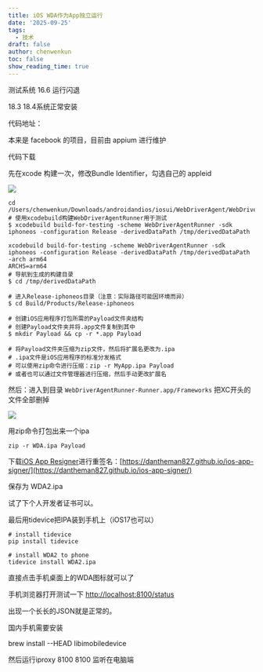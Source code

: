 ```yaml
---
title: iOS WDA作为App独立运行
date: '2025-09-25'
tags:
  - 技术
draft: false
author: chenwenkun
toc: false
show_reading_time: true
---
```

测试系统 16.6 运行闪退

18.3 18.4系统正常安装

代码地址：

本来是 facebook 的项目，目前由 appium 进行维护

代码下载

先在xcode 构建一次，修改Bundle Identifier，勾选自己的 appleid

![](https://prod-files-secure.s3.us-west-2.amazonaws.com/c205fb54-92b2-4987-8be3-972b67d27acc/cb756a73-27bc-4b0d-951a-858df3344b59/image.png?X-Amz-Algorithm=AWS4-HMAC-SHA256&X-Amz-Content-Sha256=UNSIGNED-PAYLOAD&X-Amz-Credential=ASIAZI2LB4662UOG3T7Q%2F20251008%2Fus-west-2%2Fs3%2Faws4_request&X-Amz-Date=20251008T181619Z&X-Amz-Expires=3600&X-Amz-Security-Token=IQoJb3JpZ2luX2VjECkaCXVzLXdlc3QtMiJGMEQCIDeEHt4Q4x7AGwLyAKHCWSBSsXUrtf8XzZkIpnJVEuWWAiAA%2Fdgx28GVjI%2FPsYQgmUpo78IAWrM%2BBpLd0mEmW2Ak3yqIBAjC%2F%2F%2F%2F%2F%2F%2F%2F%2F%2F8BEAAaDDYzNzQyMzE4MzgwNSIM6NJAorYZAqNbLbTXKtwD%2FWZPdLp%2FMSkUbA26%2BA%2B1NiZOqoZXdRTFy1MMjUSiZQA77iWp9MZQm8CHj2xMzxuFFAzLt62lYfUqCXzokVVHr85QTscdAv7ZS3RNO1amuDTOGcTv8h5S68w%2BQrjQ3zaz1qoiSPjUIy8WUe0TqY5UxHX6S6NIyrMAhEb5Zd%2B1bR3lL7nFauJUX9TqYaNfBL5t8dBOIIi9xDt6kQPbNofF8QM8verJ2r7uMJZLtWobuY9A11Xoa9Gu822f9sOBo2vtbIz06mKdeDUwg7UgiAJa7ZM17Wkh0OP71cOFbsO5uQj9TVwQDYnU8qESgV4Mtmx7jWnaKy3MnmfQUQuXZw2g5dLYit%2BKaSY0whCPhvFYdRXcjrqbVxCbs6xB9kSI2fmjsd%2BPswtqMGIgxNH8MVQHLTeiz4USaq7ti3lGeYaCJZX5NwU2hmPLrI5igkVOtLJA1iF0DGvBy9nJxiit1UgAQ1uv5gEgMHQbrFgoTsZWY5nG9DKx6kIlraFwb6KAbXuLwObXNEk7zCIqxvtIxRf572ZtykHajVXM6GnD19rHdXwOK5qWoTdfFEWIZOfMpx4M5UzkLXWw9e9GQyvsQMFTY3T%2FAA5AlKUL7psYVpla7bUXrhKYuyu0YhvAmkMwsbGaxwY6pgF%2BHVWvzBg7AMv2UhI28qbaPNuucT2%2By1KW5PSEKrRrWaRJfLmfmrb%2FsbOKrB5mz74fVkGwC5SRpagwwqNZ4LIRAGfKGPNVSem2kbt6TIXYmexIejP9%2Fh2aF6Btne%2B9KHhGA6Of2IjTZZeKMj7zDa3Dw7XIzw%2BaMF2XK0RR31TCmnkBbUpMzOv9CAPx%2F2HQswVW%2FTv1Kk769fOQYMehSEsJe0OZxcFC&X-Amz-Signature=c82ff3746287ffd79cef302ad3d4c49ee2a362a40dbcdf4026ae615d4cfd997e&X-Amz-SignedHeaders=host&x-amz-checksum-mode=ENABLED&x-id=GetObject)

```shell
cd /Users/chenwenkun/Downloads/androidandios/iosui/WebDriverAgent/WebDriverAgent
# 使用xcodebuild构建WebDriverAgentRunner用于测试
$ xcodebuild build-for-testing -scheme WebDriverAgentRunner -sdk iphoneos -configuration Release -derivedDataPath /tmp/derivedDataPath

xcodebuild build-for-testing -scheme WebDriverAgentRunner -sdk iphoneos -configuration Release -derivedDataPath /tmp/derivedDataPath -arch arm64
ARCHS=arm64
# 导航到生成的构建目录
$ cd /tmp/derivedDataPath

# 进入Release-iphoneos目录（注意：实际路径可能因环境而异）
$ cd Build/Products/Release-iphoneos

# 创建iOS应用程序打包所需的Payload文件夹结构
# 创建Payload文件夹并将.app文件复制到其中
$ mkdir Payload && cp -r *.app Payload

# 将Payload文件夹压缩为zip文件，然后将扩展名更改为.ipa
# .ipa文件是iOS应用程序的标准分发格式
# 可以使用zip命令进行压缩：zip -r MyApp.ipa Payload
# 或者也可以通过文件管理器进行压缩，然后手动更改扩展名
```

然后：进入到目录 `WebDriverAgentRunner-Runner.app/Frameworks` 把XC开头的文件全部删掉

![](https://prod-files-secure.s3.us-west-2.amazonaws.com/c205fb54-92b2-4987-8be3-972b67d27acc/358b8d2b-1bfe-4fb9-beb5-83e1de5f201e/image.png?X-Amz-Algorithm=AWS4-HMAC-SHA256&X-Amz-Content-Sha256=UNSIGNED-PAYLOAD&X-Amz-Credential=ASIAZI2LB4662UOG3T7Q%2F20251008%2Fus-west-2%2Fs3%2Faws4_request&X-Amz-Date=20251008T181619Z&X-Amz-Expires=3600&X-Amz-Security-Token=IQoJb3JpZ2luX2VjECkaCXVzLXdlc3QtMiJGMEQCIDeEHt4Q4x7AGwLyAKHCWSBSsXUrtf8XzZkIpnJVEuWWAiAA%2Fdgx28GVjI%2FPsYQgmUpo78IAWrM%2BBpLd0mEmW2Ak3yqIBAjC%2F%2F%2F%2F%2F%2F%2F%2F%2F%2F8BEAAaDDYzNzQyMzE4MzgwNSIM6NJAorYZAqNbLbTXKtwD%2FWZPdLp%2FMSkUbA26%2BA%2B1NiZOqoZXdRTFy1MMjUSiZQA77iWp9MZQm8CHj2xMzxuFFAzLt62lYfUqCXzokVVHr85QTscdAv7ZS3RNO1amuDTOGcTv8h5S68w%2BQrjQ3zaz1qoiSPjUIy8WUe0TqY5UxHX6S6NIyrMAhEb5Zd%2B1bR3lL7nFauJUX9TqYaNfBL5t8dBOIIi9xDt6kQPbNofF8QM8verJ2r7uMJZLtWobuY9A11Xoa9Gu822f9sOBo2vtbIz06mKdeDUwg7UgiAJa7ZM17Wkh0OP71cOFbsO5uQj9TVwQDYnU8qESgV4Mtmx7jWnaKy3MnmfQUQuXZw2g5dLYit%2BKaSY0whCPhvFYdRXcjrqbVxCbs6xB9kSI2fmjsd%2BPswtqMGIgxNH8MVQHLTeiz4USaq7ti3lGeYaCJZX5NwU2hmPLrI5igkVOtLJA1iF0DGvBy9nJxiit1UgAQ1uv5gEgMHQbrFgoTsZWY5nG9DKx6kIlraFwb6KAbXuLwObXNEk7zCIqxvtIxRf572ZtykHajVXM6GnD19rHdXwOK5qWoTdfFEWIZOfMpx4M5UzkLXWw9e9GQyvsQMFTY3T%2FAA5AlKUL7psYVpla7bUXrhKYuyu0YhvAmkMwsbGaxwY6pgF%2BHVWvzBg7AMv2UhI28qbaPNuucT2%2By1KW5PSEKrRrWaRJfLmfmrb%2FsbOKrB5mz74fVkGwC5SRpagwwqNZ4LIRAGfKGPNVSem2kbt6TIXYmexIejP9%2Fh2aF6Btne%2B9KHhGA6Of2IjTZZeKMj7zDa3Dw7XIzw%2BaMF2XK0RR31TCmnkBbUpMzOv9CAPx%2F2HQswVW%2FTv1Kk769fOQYMehSEsJe0OZxcFC&X-Amz-Signature=8b825974d7f143c1ffea0ef283a4ca8ddf6cc0c0a8be985f8d2c9967a7bb525e&X-Amz-SignedHeaders=host&x-amz-checksum-mode=ENABLED&x-id=GetObject)

用zip命令打包出来一个ipa

```shell
zip -r WDA.ipa Payload
```

下载[iOS App Resigner](https://zhida.zhihu.com/search?content_id=237756070&content_type=Article&match_order=1&q=iOS%20App%20Resigner&zd_token=eyJhbGciOiJIUzI1NiIsInR5cCI6IkpXVCJ9.eyJpc3MiOiJ6aGlkYV9zZXJ2ZXIiLCJleHAiOjE3NDQzNTQ0ODAsInEiOiJpT1MgQXBwIFJlc2lnbmVyIiwiemhpZGFfc291cmNlIjoiZW50aXR5IiwiY29udGVudF9pZCI6MjM3NzU2MDcwLCJjb250ZW50X3R5cGUiOiJBcnRpY2xlIiwibWF0Y2hfb3JkZXIiOjEsInpkX3Rva2VuIjpudWxsfQ.XGwOKX0ujlvhojSuRT3SlA0sDFnQK-FxDJr60CX6YqU&zhida_source=entity)进行重签名：[https://dantheman827.github.io/ios-app-signer/](https://dantheman827.github.io/ios-app-signer/)

保存为 WDA2.ipa

试了下个人开发者证书可以。

最后用tidevice把IPA装到手机上（iOS17也可以）

```shell
# install tidevice
pip install tidevice

# install WDA2 to phone
tidevice install WDA2.ipa
```

直接点击手机桌面上的WDA图标就可以了

手机浏览器打开测试一下 [http://localhost:8100/status](http://localhost:8100/status)

出现一个长长的JSON就是正常的。

国内手机需要安装

brew install --HEAD libimobiledevice

然后运行iproxy 8100 8100 监听在电脑端

